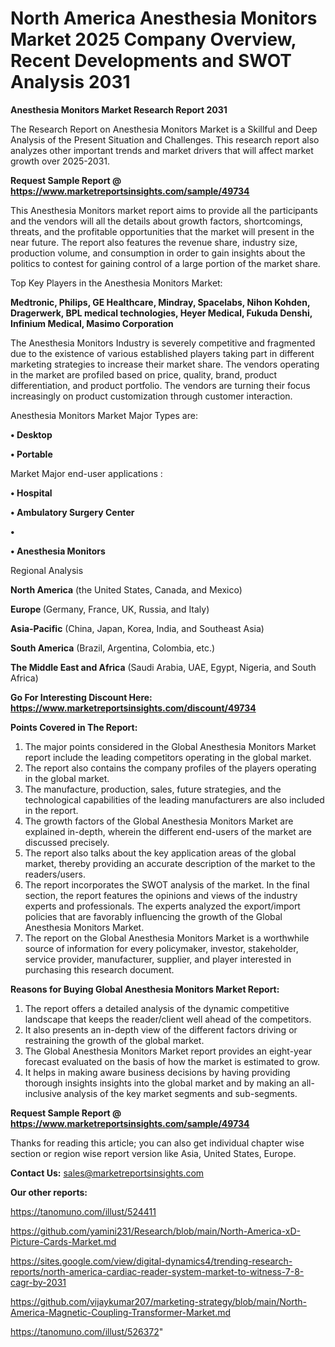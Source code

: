 # North America Anesthesia Monitors Market 2025 Company Overview, Recent Developments and SWOT Analysis 2031

<strong>Anesthesia Monitors Market Research Report 2031</strong>

The Research Report on Anesthesia Monitors Market is a Skillful and Deep Analysis of the Present Situation and Challenges. This research report also analyzes other important trends and market drivers that will affect market growth over 2025-2031.

<strong>Request Sample Report @ <a href=https://www.marketreportsinsights.com/sample/49734>https://www.marketreportsinsights.com/sample/49734</a></strong>

This Anesthesia Monitors market report aims to provide all the participants and the vendors will all the details about growth factors, shortcomings, threats, and the profitable opportunities that the market will present in the near future. The report also features the revenue share, industry size, production volume, and consumption in order to gain insights about the politics to contest for gaining control of a large portion of the market share.

Top Key Players in the Anesthesia Monitors Market:

<strong>Medtronic, Philips, GE Healthcare, Mindray, Spacelabs, Nihon Kohden, Dragerwerk, BPL medical technologies, Heyer Medical, Fukuda Denshi, Infinium Medical, Masimo Corporation</strong>

The Anesthesia Monitors Industry is severely competitive and fragmented due to the existence of various established players taking part in different marketing strategies to increase their market share. The vendors operating in the market are profiled based on price, quality, brand, product differentiation, and product portfolio. The vendors are turning their focus increasingly on product customization through customer interaction.

Anesthesia Monitors Market Major Types are:

<strong>•  Desktop

•  Portable</strong>

Market Major end-user applications :

<strong>•  Hospital

•  Ambulatory Surgery Center

•  

•  Anesthesia Monitors</strong>

Regional Analysis

</u><strong><b>North America</b></strong> (the United States, Canada, and Mexico)

<strong><b>Europe </b></strong>(Germany, France, UK, Russia, and Italy)

<strong><b>Asia-Pacific</b></strong> (China, Japan, Korea, India, and Southeast Asia)

<strong><b>South America</b></strong> (Brazil, Argentina, Colombia, etc.)

<strong><b>The Middle East and Africa</b></strong> (Saudi Arabia, UAE, Egypt, Nigeria, and South Africa)

<strong>Go For Interesting Discount Here: <a href=https://www.marketreportsinsights.com/discount/49734>https://www.marketreportsinsights.com/discount/49734</a></strong>

<strong>Points Covered in The Report:</strong>
<ol>
  <li>The major points considered in the Global Anesthesia Monitors Market report include the leading competitors operating in the global market.</li>
  <li>The report also contains the company profiles of the players operating in the global market.</li>
  <li>The manufacture, production, sales, future strategies, and the technological capabilities of the leading manufacturers are also included in the report.</li>
  <li>The growth factors of the Global Anesthesia Monitors Market are explained in-depth, wherein the different end-users of the market are discussed precisely.</li>
  <li>The report also talks about the key application areas of the global market, thereby providing an accurate description of the market to the readers/users.</li>
  <li>The report incorporates the SWOT analysis of the market. In the final section, the report features the opinions and views of the industry experts and professionals. The experts analyzed the export/import policies that are favorably influencing the growth of the Global Anesthesia Monitors Market.</li>
  <li>The report on the Global Anesthesia Monitors Market is a worthwhile source of information for every policymaker, investor, stakeholder, service provider, manufacturer, supplier, and player interested in purchasing this research document.</li>
</ol>
<strong>Reasons for Buying Global Anesthesia Monitors Market Report:</strong>

<ol>
  <li>The report offers a detailed analysis of the dynamic competitive landscape that keeps the reader/client well ahead of the competitors.</li>
  <li>It also presents an in-depth view of the different factors driving or restraining the growth of the global market.</li>
  <li>The Global Anesthesia Monitors Market report provides an eight-year forecast evaluated on the basis of how the market is estimated to grow.</li>
  <li>It helps in making aware business decisions by having providing thorough insights insights into the global market and by making an all-inclusive analysis of the key market segments and sub-segments.</li>
</ol>
<strong>Request Sample Report @ <a href=https://www.marketreportsinsights.com/sample/49734>https://www.marketreportsinsights.com/sample/49734</a></strong>


Thanks for reading this article; you can also get individual chapter wise section or region wise report version like Asia, United States, Europe.

<strong>Contact Us:</strong>
sales@marketreportsinsights.com

<strong>Our other reports:</strong>

<a href=https://tanomuno.com/illust/524411>https://tanomuno.com/illust/524411</a>

<a href=https://github.com/yamini231/Research/blob/main/North-America-xD-Picture-Cards-Market.md>https://github.com/yamini231/Research/blob/main/North-America-xD-Picture-Cards-Market.md</a>

<a href=https://sites.google.com/view/digital-dynamics4/trending-research-reports/north-america-cardiac-reader-system-market-to-witness-7-8-cagr-by-2031>https://sites.google.com/view/digital-dynamics4/trending-research-reports/north-america-cardiac-reader-system-market-to-witness-7-8-cagr-by-2031</a>

<a href=https://github.com/vijaykumar207/marketing-strategy/blob/main/North-America-Magnetic-Coupling-Transformer-Market.md>https://github.com/vijaykumar207/marketing-strategy/blob/main/North-America-Magnetic-Coupling-Transformer-Market.md</a>

<a href=https://tanomuno.com/illust/526372>https://tanomuno.com/illust/526372</a>"
